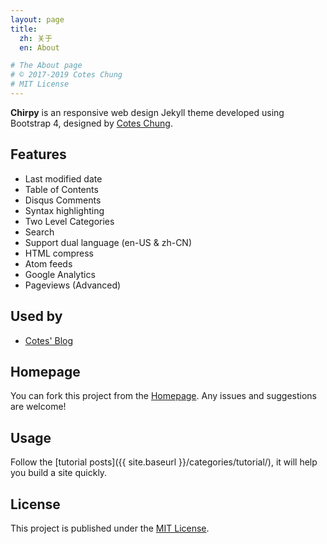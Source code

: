 ```yaml
---
layout: page
title:
  zh: 关于
  en: About

# The About page
# © 2017-2019 Cotes Chung
# MIT License
---
```


**Chirpy** is an responsive web design Jekyll theme developed using Bootstrap 4, designed by [Cotes Chung](https://github.com/cotes2020).

## Features

* Last modified date
* Table of Contents
* Disqus Comments
* Syntax highlighting
* Two Level Categories
* Search
* Support dual language (en-US & zh-CN)
* HTML compress
* Atom feeds
* Google Analytics
* Pageviews (Advanced)


## Used by

* [Cotes' Blog](https://blog.cotes.info)

## Homepage

You can fork this project from the [Homepage](https://github.com/cotes2020/jekyll-theme-chirpy/). Any issues and suggestions are welcome!

## Usage

Follow the [tutorial posts]({{ site.baseurl }}/categories/tutorial/), it will help you build a site quickly.

## License

This project is published under the [MIT License](https://github.com/cotes2020/cotes-blog/blob/master/LICENSE).